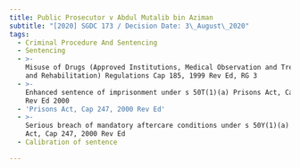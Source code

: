 ```yaml
---
title: Public Prosecutor v Abdul Mutalib bin Aziman
subtitle: "[2020] SGDC 173 / Decision Date: 3\_August\_2020"
tags:
  - Criminal Procedure And Sentencing
  - Sentencing
  - >-
    Misuse of Drugs (Approved Institutions, Medical Observation and Treatment
    and Rehabilitation) Regulations Cap 185, 1999 Rev Ed, RG 3
  - >-
    Enhanced sentence of imprisonment under s 50T(1)(a) Prisons Act, Cap 247,
    Rev Ed 2000
  - 'Prisons Act, Cap 247, 2000 Rev Ed'
  - >-
    Serious breach of mandatory aftercare conditions under s 50Y(1)(a) Prisons
    Act, Cap 247, 2000 Rev Ed
  - Calibration of sentence

---
```

